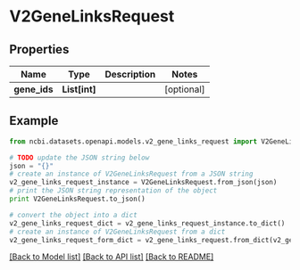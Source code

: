# V2GeneLinksRequest


## Properties

Name | Type | Description | Notes
------------ | ------------- | ------------- | -------------
**gene_ids** | **List[int]** |  | [optional] 

## Example

```python
from ncbi.datasets.openapi.models.v2_gene_links_request import V2GeneLinksRequest

# TODO update the JSON string below
json = "{}"
# create an instance of V2GeneLinksRequest from a JSON string
v2_gene_links_request_instance = V2GeneLinksRequest.from_json(json)
# print the JSON string representation of the object
print V2GeneLinksRequest.to_json()

# convert the object into a dict
v2_gene_links_request_dict = v2_gene_links_request_instance.to_dict()
# create an instance of V2GeneLinksRequest from a dict
v2_gene_links_request_form_dict = v2_gene_links_request.from_dict(v2_gene_links_request_dict)
```
[[Back to Model list]](../README.md#documentation-for-models) [[Back to API list]](../README.md#documentation-for-api-endpoints) [[Back to README]](../README.md)


